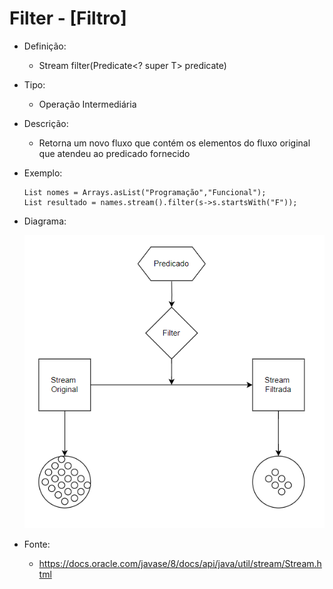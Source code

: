 # Filter - [Filtro]

- Definição: 
   - Stream<T> filter(Predicate<? super T> predicate)

- Tipo: 
    - Operação Intermediária

- Descrição: 
    - Retorna um novo fluxo que contém os elementos do fluxo original que atendeu ao predicado fornecido

- Exemplo: 
    ```
    List nomes = Arrays.asList("Programação","Funcional");
    List resultado = names.stream().filter(s->s.startsWith("F"));
    ```
- Diagrama:

    ![Filter](../images/03_filter.png)

- Fonte: 
    - https://docs.oracle.com/javase/8/docs/api/java/util/stream/Stream.html
